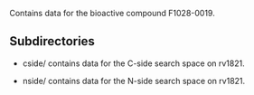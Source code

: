 Contains data for the bioactive compound F1028-0019.

## Subdirectories

- cside/ contains data for the C-side search space on rv1821.

- nside/ contains data for the N-side search space on rv1821.

